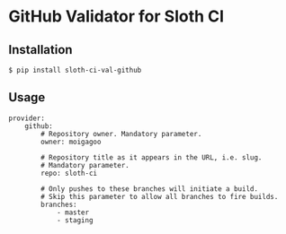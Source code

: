 # GitHub Validator for Sloth CI


## Installation
    
    $ pip install sloth-ci-val-github


## Usage

    provider:
        github:
            # Repository owner. Mandatory parameter.
            owner: moigagoo

            # Repository title as it appears in the URL, i.e. slug.
            # Mandatory parameter.
            repo: sloth-ci

            # Only pushes to these branches will initiate a build.
            # Skip this parameter to allow all branches to fire builds.
            branches:
                - master
                - staging

